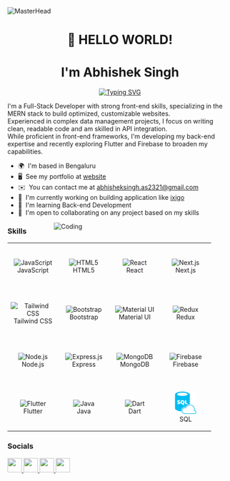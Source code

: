 ![MasterHead](https://miro.medium.com/max/1136/0*sDuDpo2NIBrYYVJl)
<h1 align="center">👋 HELLO WORLD!  
<!--   <span>  </span> -->
</h1>
<h1 align="center"> I'm Abhishek Singh </h1>
  

<div align="center">
  <a href="https://git.io/typing-svg">
    <img src="https://readme-typing-svg.herokuapp.com?font=Fira+Code&size=32&pause=1000&center=true&vCenter=true&width=435&lines=Full+Stack+Developer;Mern+Stack+Developer;React+Developer;JavaScript+Developer;Flutter+Developer" alt="Typing SVG" />
  </a>
</div>

I'm a Full-Stack Developer with strong front-end skills, specializing in the MERN stack to build optimized, customizable websites. <br/>
Experienced in complex data management projects, I focus on writing clean, readable code and am skilled in API integration.  <br/> 
While proficient in front-end frameworks, I'm developing my back-end expertise and recently exploring Flutter and Firebase to broaden my capabilities.

* 🌍  I'm based in Bengaluru
* 🖥️  See my portfolio at [website]()
* ✉️  You can contact me at [abhisheksingh.as2321@gmail.com](mailto:abhisheksingh.as2321@gmail.com)
* 🚀  I'm currently working on building application like [ixigo](https://www.ixigo.com/) 
* 🧠  I'm learning Back-end Development 
* 🤝  I'm open to collaborating on any project based on my skills

<img align="right" alt="Coding" width="400" src="https://cdn.dribbble.com/users/1162077/screenshots/3848914/programmer.gif" />

### Skills
<table style="width: 100%; table-layout: fixed;">
    <tr>
        <td style="width: 100px; height: 100px; text-align: center;">
            <img src="https://raw.githubusercontent.com/danielcranney/readme-generator/main/public/icons/skills/javascript-colored.svg" alt="JavaScript" width="50" height="50" />
            <br>JavaScript
        </td>
        <td style="width: 100px; height: 100px; text-align: center;">
            <img src="https://raw.githubusercontent.com/danielcranney/readme-generator/main/public/icons/skills/html5-colored.svg" alt="HTML5" width="50" height="50" />
            <br>HTML5
        </td>
        <td style="width: 100px; height: 100px; text-align: center;">
            <img src="https://raw.githubusercontent.com/danielcranney/readme-generator/main/public/icons/skills/react-colored.svg" alt="React" width="50" height="50" />
            <br>React
        </td>
        <td style="width: 100px; height: 100px; text-align: center;">
            <img src="https://raw.githubusercontent.com/danielcranney/readme-generator/main/public/icons/skills/nextjs-colored.svg" alt="Next.js" width="50" height="50" />
            <br>Next.js
        </td>
    </tr>
    <tr>
        <td style="width: 100px; height: 100px; text-align: center;">
            <img src="https://raw.githubusercontent.com/danielcranney/readme-generator/main/public/icons/skills/tailwindcss-colored.svg" alt="Tailwind CSS" width="50" height="50" />
            <br>Tailwind CSS
        </td>
        <td style="width: 100px; height: 100px; text-align: center;">
            <img src="https://raw.githubusercontent.com/danielcranney/readme-generator/main/public/icons/skills/bootstrap-colored.svg" alt="Bootstrap" width="50" height="50" />
            <br>Bootstrap
        </td>
        <td style="width: 100px; height: 100px; text-align: center;">
            <img src="https://raw.githubusercontent.com/danielcranney/readme-generator/main/public/icons/skills/materialui-colored.svg" alt="Material UI" width="50" height="50" />
            <br>Material UI
        </td>
        <td style="width: 100px; height: 100px; text-align: center;">
            <img src="https://raw.githubusercontent.com/danielcranney/readme-generator/main/public/icons/skills/redux-colored.svg" alt="Redux" width="50" height="50" />
            <br>Redux
        </td>
    </tr>
    <tr>
        <td style="width: 100px; height: 100px; text-align: center;">
            <img src="https://raw.githubusercontent.com/danielcranney/readme-generator/main/public/icons/skills/nodejs-colored.svg" alt="Node.js" width="50" height="50" />
            <br>Node.js
        </td>
        <td style="width: 100px; height: 100px; text-align: center;">
            <img src="https://raw.githubusercontent.com/danielcranney/readme-generator/main/public/icons/skills/express-colored.svg" alt="Express.js" width="50" height="50" />
            <br>Express
        </td>
        <td style="width: 100px; height: 100px; text-align: center;">
            <img src="https://raw.githubusercontent.com/danielcranney/readme-generator/main/public/icons/skills/mongodb-colored.svg" alt="MongoDB" width="50" height="50" />
            <br>MongoDB
        </td>
        <td style="width: 100px; height: 100px; text-align: center;">
            <img src="https://raw.githubusercontent.com/danielcranney/readme-generator/main/public/icons/skills/firebase-colored.svg" alt="Firebase" width="50" height="50" />
            <br>Firebase
        </td>
    </tr>
    <tr>
        <td style="width: 100px; height: 100px; text-align: center;">
            <img src="https://raw.githubusercontent.com/danielcranney/readme-generator/main/public/icons/skills/flutter-colored.svg" alt="Flutter" width="50" height="50" />
            <br>Flutter
        </td>
        <td style="width: 100px; height: 100px; text-align: center;">
            <img src="https://raw.githubusercontent.com/danielcranney/readme-generator/main/public/icons/skills/java-colored.svg" alt="Java" width="50" height="50" />
            <br>Java
        </td>
        <td style="width: 100px; height: 100px; text-align: center;">
            <img src="https://raw.githubusercontent.com/danielcranney/readme-generator/main/public/icons/skills/dart-colored.svg" alt="Dart" width="50" height="50" />
            <br>Dart
        </td>
        <td style="width: 100px; height: 100px; text-align: center;">
            <img src="https://raw.githubusercontent.com/as-abhishek-21/as-abhishek-21/main/sql.svg" alt="SQL" width="50" height="50" />
            <br>SQL
        </td>
    </tr>
</table>

### Socials

<p align="left">
  <a href="[https://www.github.com/mdrazu24](https://github.com/as-abhishek-21)" target="_blank" rel="noreferrer">
    <img src="https://raw.githubusercontent.com/danielcranney/readme-generator/main/public/icons/socials/github.svg" width="32" height="32" />
  </a> 
  <a href="https://www.hackerrank.com/profile/abhisheksingh_a7" target="_blank" rel="noreferrer">
    <img src="https://upload.wikimedia.org/wikipedia/commons/4/40/HackerRank_Icon-1000px.png" width="32" height="32" />
  </a> 
  <a href="https://www.linkedin.com/in/abhishek-singh-87544b276/" target="_blank" rel="noreferrer">
    <img src="https://raw.githubusercontent.com/danielcranney/readme-generator/main/public/icons/socials/linkedin.svg" width="32" height="32" />
  </a> 
  <a href="https://leetcode.com/user4502Pk/" target="_blank" rel="noreferrer">
    <img src="https://upload.wikimedia.org/wikipedia/commons/1/19/LeetCode_logo_black.png" width="32" height="32" />
  </a>
</p>
